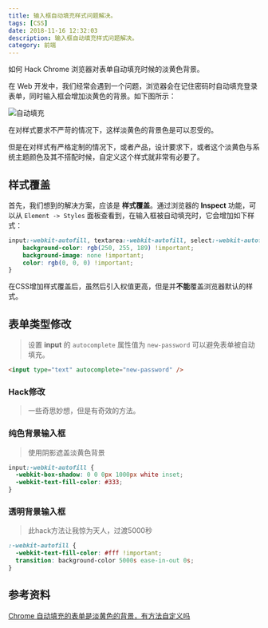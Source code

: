```yaml
---
title: 输入框自动填充样式问题解决。
tags: [CSS]
date: 2018-11-16 12:32:03
description: 输入框自动填充样式问题解决。
category: 前端
---
```


如何 Hack Chrome 浏览器对表单自动填充时候的淡黄色背景。

<!-- more --->

在 Web 开发中，我们经常会遇到一个问题，浏览器会在记住密码时自动填充登录表单，同时输入框会增加淡黄色的背景。如下图所示：

![自动填充](https://ws1.sinaimg.cn/large/d0cab7ccly1fxtj6479g2j20zk0uoq4o.jpg)

在对样式要求不严苛的情况下，这样淡黄色的背景色是可以忍受的。

但是在对样式有严格定制的情况下，或者产品，设计要求下，或者这个淡黄色与系统主题颜色及其不搭配时候，自定义这个样式就非常有必要了。

## 样式覆盖

首先，我们想到的解决方案，应该是 **样式覆盖**。通过浏览器的 **Inspect** 功能，可以从 `Element -> Styles` 面板查看到，在输入框被自动填充时，它会增加如下样式：

``` scss
input:-webkit-autofill, textarea:-webkit-autofill, select:-webkit-autofill {
    background-color: rgb(250, 255, 189) !important;
    background-image: none !important;
    color: rgb(0, 0, 0) !important;
}
```

在CSS增加样式覆盖后，虽然后引入权值更高，但是并**不能**覆盖浏览器默认的样式。

## 表单类型修改

> 设置 **input** 的 `autocomplete` 属性值为 `new-password` 可以避免表单被自动填充。

``` html
<input type="text" autocomplete="new-password" />
```

### Hack修改

> 一些奇思妙想，但是有奇效的方法。

### 纯色背景输入框

> 使用阴影遮盖淡黄色背景

``` scss
input:-webkit-autofill {
  -webkit-box-shadow: 0 0 0px 1000px white inset;
  -webkit-text-fill-color: #333;
}
```

### 透明背景输入框

> 此hack方法让我惊为天人，过渡5000秒

``` scss
:-webkit-autofill {
  -webkit-text-fill-color: #fff !important;
  transition: background-color 5000s ease-in-out 0s;
}
```

## 参考资料

[Chrome 自动填充的表单是淡黄色的背景，有方法自定义吗](https://segmentfault.com/q/1010000000671971)